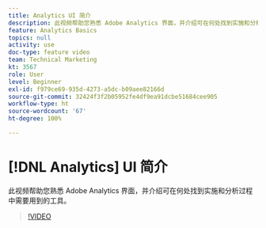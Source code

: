 ```yaml
---
title: Analytics UI 简介
description: 此视频帮助您熟悉 Adobe Analytics 界面，并介绍可在何处找到实施和分析过程中需要用到的工具。
feature: Analytics Basics
topics: null
activity: use
doc-type: feature video
team: Technical Marketing
kt: 3567
role: User
level: Beginner
exl-id: f979ce69-935d-4273-a5dc-b09aee82166d
source-git-commit: 32424f3f2b05952fe4df9ea91dcbe51684cee905
workflow-type: ht
source-wordcount: '67'
ht-degree: 100%

---
```


# [!DNL Analytics] UI 简介

此视频帮助您熟悉 Adobe Analytics 界面，并介绍可在何处找到实施和分析过程中需要用到的工具。

>[!VIDEO](https://video.tv.adobe.com/v/28748/?quality=12)
